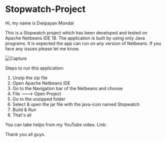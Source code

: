 # Stopwatch-Project


Hi, my name is Dwipayan Mondal

This is a Stopwatch project which has been developed and tested on Apache Netbeans IDE 18. The application is built by using only Java programs.
It is expected the app can run on any version of Netbeans. If you face any issues please let me know.

![Capture](https://github.com/Sudwipayan/Software-Project/assets/122853924/00c229cc-906a-4f23-820b-7c7fe02eb20e)

Steps to run this application:
1. Unzip the zip file
1. Open Apache Netbeans IDE
2. Go to the Navigation bar of the Netbeans and choose
3. File ---> Open Project
4. Go to the unzipped folder
5. Select & open the jar file with the java-icon named Stopwatch
6. Build & Run
7. That's all


You can take helps from my YouTube video. Link: 


Thank you all guys. 

